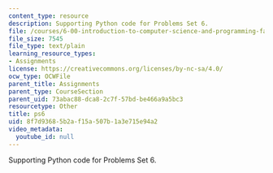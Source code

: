 ```yaml
---
content_type: resource
description: Supporting Python code for Problems Set 6.
file: /courses/6-00-introduction-to-computer-science-and-programming-fall-2008/8f7d93685b2af15a507b1a3e715e94a2_ps6.py
file_size: 7545
file_type: text/plain
learning_resource_types:
- Assignments
license: https://creativecommons.org/licenses/by-nc-sa/4.0/
ocw_type: OCWFile
parent_title: Assignments
parent_type: CourseSection
parent_uid: 73abac88-dca8-2c7f-57bd-be466a9a5bc3
resourcetype: Other
title: ps6
uid: 8f7d9368-5b2a-f15a-507b-1a3e715e94a2
video_metadata:
  youtube_id: null
---
```

Supporting Python code for Problems Set 6.